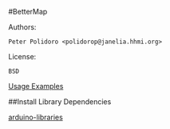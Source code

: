 #BetterMap

Authors:

    Peter Polidoro <polidorop@janelia.hhmi.org>

License:

    BSD


[Usage Examples](./examples)

##Install Library Dependencies

[arduino-libraries](https://github.com/janelia-arduino/arduino-libraries)

